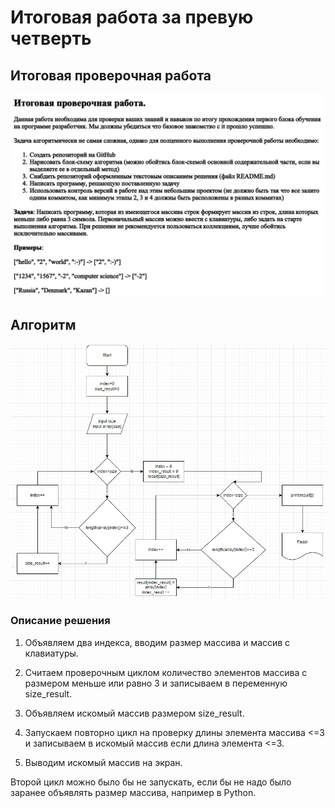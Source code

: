 # Итоговая работа за превую четверть #

## Итоговая проверочная работа ##

![Task.jpg](Task.jpg)

## Алгоритм

![FirstPart.jpg](FirstPart.jpg)

### Описание решения

1. Объявляем два индекса,  вводим размер массива и массив с клавиатуры.

2. Считаем проверочным циклом количество элементов массива с размером меньше или равно 3 и записываем в переменную size_result.

3. Объявляем искомый массив размером size_result.

4. Запускаем повторно цикл на проверку длины элемента массива <=3 и записываем в искомый массив если длина элемента <=3.
   
5. Выводим искомый массив на экран.

Второй цикл можно было бы не запускать, если бы не надо было заранее объявлять размер массива, например в Python.

